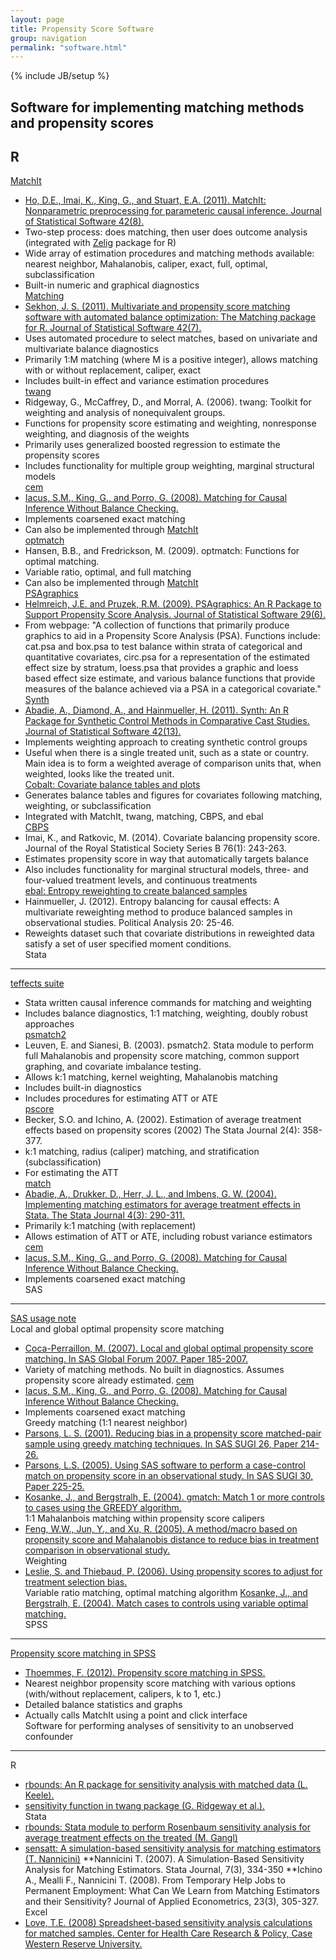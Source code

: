 ```yaml
---
layout: page
title: Propensity Score Software
group: navigation
permalink: "software.html"
---
```

{% include JB/setup %}

Software for implementing matching methods and propensity scores
-------

R
---
[MatchIt](http://gking.harvard.edu/matchit)
* [Ho, D.E., Imai, K., King, G., and Stuart, E.A. (2011). MatchIt: Nonparametric preprocessing for parameteric causal inference. Journal of Statistical Software 42(8).](http://www.jstatsoft.org/v42/i08)
* Two-step process: does matching, then user does outcome analysis (integrated with [Zelig](gking.harvard.edu/zelig/) package for R)
* Wide array of estimation procedures and matching methods available: nearest neighbor, Mahalanobis, caliper, exact, full, optimal, subclassification
* Built-in numeric and graphical diagnostics <br>
[Matching](http://sekhon.berkeley.edu/matching)
* [Sekhon, J. S. (2011). Multivariate and propensity score matching software with automated balance optimization: The Matching package for R. Journal of Statistical Software 42(7).](http://www.jstatsoft.org/v42/i07)
* Uses automated procedure to select matches, based on univariate and multivariate balance diagnostics
* Primarily 1:M matching (where M is a positive integer), allows matching with or without replacement, caliper, exact
* Includes built-in effect and variance estimation procedures <br>
[twang](http://cran.r-project.org/web/packages/twang/index.html)
* Ridgeway, G., McCaffrey, D., and Morral, A. (2006). twang: Toolkit for weighting and analysis of nonequivalent groups.
* Functions for propensity score estimating and weighting, nonresponse weighting, and diagnosis of the weights
* Primarily uses generalized boosted regression to estimate the propensity scores
* Includes functionality for multiple group weighting, marginal structural models <br>
[cem](http://gking.harvard.edu/cem/)
* [Iacus, S.M., King, G., and Porro, G. (2008). Matching for Causal Inference Without Balance Checking.](gking.harvard.edu/files/abs/cem-abs.shtml)
* Implements coarsened exact matching
* Can also be implemented through [MatchIt](http://gking.harvard.edu/matchit) <br>
[optmatch](http://cran.r-project.org/web/packages/optmatch/index.html)
* Hansen, B.B., and Fredrickson, M. (2009). optmatch: Functions for optimal matching.
* Variable ratio, optimal, and full matching
* Can also be implemented through [MatchIt](http://gking.harvard.edu/matchit) <br>
[PSAgraphics](http://cran.r-project.org/web/packages/PSAgraphics/index.html)
* [Helmreich, J.E. and Pruzek, R.M. (2009). PSAgraphics: An R Package to Support Propensity Score Analysis. Journal of Statistical Software 29(6).](www.jstatsoft.org/v29/i06)
* From webpage: "A collection of functions that primarily produce graphics to aid in a Propensity Score Analysis (PSA). Functions include: cat.psa and box.psa to test balance within strata of categorical and quantitative covariates, circ.psa for a representation of the estimated effect size by stratum, loess.psa that provides a graphic and loess based effect size estimate, and various balance functions that provide measures of the balance achieved via a PSA in a categorical covariate." <br>
[Synth](https://cran.r-project.org/web/packages/Synth/)
* [Abadie, A., Diamond, A., and Hainmueller, H. (2011). Synth: An R Package for Synthetic Control Methods in Comparative Cast Studies. Journal of Statistical Software 42(13).](http://www.jstatsoft.org/v42/i13)
* Implements weighting approach to creating synthetic control groups
* Useful when there is a single treated unit, such as a state or country. Main idea is to form a weighted average of comparison units that, when weighted, looks like the treated unit. <br>
[Cobalt: Covariate balance tables and plots](https://cran.r-project.org/web/packages/cobalt/index.html)
* Generates balance tables and figures for covariates following matching, weighting, or subclassification
* Integrated with MatchIt, twang, matching, CBPS, and ebal <br>
[CBPS](https://cran.r-project.org/web/packages/CBPS/index.html)
* Imai, K., and Ratkovic, M. (2014). Covariate balancing propensity score. Journal of the Royal Statistical Society Series B 76(1): 243-263.
* Estimates propensity score in way that automatically targets balance
* Also includes functionality for marginal structural models, three- and four-valued treatment levels, and continuous treatments <br>
[ebal: Entropy reweighting to create balanced samples](https://cran.r-project.org/web/packages/ebal/index.html)
* Hainmueller, J. (2012). Entropy balancing for causal effects: A multivariate reweighting method to produce balanced samples in observational studies. Political Analysis 20: 25-46.
* Reweights dataset such that covariate distributions in reweighted data satisfy a set of user specified moment conditions. <br>
Stata
-------
[teffects suite](http://www.stata.com/manuals13/te.pdf)
* Stata written causal inference commands for matching and weighting
* Includes balance diagnostics, 1:1 matching, weighting, doubly robust approaches <br>
[psmatch2](http://ideas.repec.org/c/boc/bocode/s432001.html)
* Leuven, E. and Sianesi, B. (2003). psmatch2. Stata module to perform full Mahalanobis and propensity score matching, common support graphing, and covariate imbalance testing.
* Allows k:1 matching, kernel weighting, Mahalanobis matching
* Includes built-in diagnostics
* Includes procedures for estimating ATT or ATE <br>
[pscore](http://www.lrz-muenchen.de/~sobecker/pscore.html)
* Becker, S.O. and Ichino, A. (2002). Estimation of average treatment effects based on propensity scores (2002) The Stata Journal 2(4): 358-377.
* k:1 matching, radius (caliper) matching, and stratification (subclassification)
* For estimating the ATT <br>
[match](http://www.economics.harvard.edu/faculty/imbens/software_imbens)
* [Abadie, A., Drukker, D., Herr, J. L., and Imbens, G. W. (2004). Implementing matching estimators for average treatment effects in Stata. The Stata Journal 4(3): 290-311.](https://www.stata-journal.com/article.html?article=st0072)
* Primarily k:1 matching (with replacement)
* Allows estimation of ATT or ATE, including robust variance estimators <br>
[cem](http://gking.harvard.edu/cem/)
* [Iacus, S.M., King, G., and Porro, G. (2008). Matching for Causal Inference Without Balance Checking.](gking.harvard.edu/files/abs/cem-abs.shtml)
* Implements coarsened exact matching <br>
SAS
------
[SAS usage note](http://support.sas.com/kb/30/971.html) <br>
Local and global optimal propensity score matching
* [Coca-Perraillon, M. (2007). Local and global optimal propensity score matching. In SAS Global Forum 2007. Paper 185-2007.](http://www2.sas.com/proceedings/forum2007/185-2007.pdf)
* Variety of matching methods. No built in diagnostics. Assumes propensity score already estimated.
[cem](http://gking.harvard.edu/cem/)
* [Iacus, S.M., King, G., and Porro, G. (2008). Matching for Causal Inference Without Balance Checking.](gking.harvard.edu/files/abs/cem-abs.shtml)
* Implements coarsened exact matching <br>
Greedy matching (1:1 nearest neighbor)
* [Parsons, L. S. (2001). Reducing bias in a propensity score matched-pair sample using greedy matching techniques. In SAS SUGI 26, Paper 214-26.](http://www2.sas.com/proceedings/sugi26/p214-226.pdf)
* [Parsons, L.S. (2005). Using SAS software to perform a case-control match on propensity score in an observational study. In SAS SUGI 30, Paper 225-25.](http://www2.sas.com/proceedings/sugi25/25/po/25p225.pdf)
* [Kosanke, J., and Bergstralh, E. (2004). gmatch: Match 1 or more controls to cases using the GREEDY algorithm.](http://www.mayo.edu/research/departments-divisions/department-health-sciences-research/division-biomedical-statistics-informatics/software/locally-written-sas-macros) <br>
1:1 Mahalanbois matching within propensity score calipers
* [Feng, W.W., Jun, Y., and Xu, R. (2005). A method/macro based on propensity score and Mahalanobis distance to reduce bias in treatment comparison in observational study.](www.lexjansen.com/pharmasug/2006/publichealthresearch/pr05.pdf) <br>
Weighting
* [Leslie, S. and Thiebaud, P. (2006). Using propensity scores to adjust for treatment selection bias.](http://www.lexjansen.com/wuss/2006/Analytics/ANL-Leslie.pdf) <br>
Variable ratio matching, optimal matching algorithm
[Kosanke, J., and Bergstralh, E. (2004). Match cases to controls using variable optimal matching.](http://www.mayo.edu/research/departments-divisions/department-health-sciences-research/division-biomedical-statistics-informatics/software/locally-written-sas-macros) <br>
SPSS
--------
[Propensity score matching in SPSS](http://arxiv.org/ftp/arxiv/papers/1201/1201.6385.pdf)
* [Thoemmes, F. (2012). Propensity score matching in SPSS.](http://sourceforge.net/projects/psmspss/files/)
* Nearest neighbor propensity score matching with various options (with/without replacement, calipers, k to 1, etc.)
* Detailed balance statistics and graphs
* Actually calls MatchIt using a point and click interface <br>
Software for performing analyses of sensitivity to an unobserved confounder
-----------------------------------------------------------------------------------------------------
R
* [rbounds: An R package for sensitivity analysis with matched data (L. Keele).](http://www.personal.psu.edu/ljk20/rbounds.html)
* [sensitivity function in twang package (G. Ridgeway et al.).](http://rss.acs.unt.edu/Rdoc/library/twang/html/sensitivity.html) <br>
Stata
* [rbounds: Stata module to perform Rosenbaum sensitivity analysis for average treatment effects on the treated (M. Gangl)](http://econpapers.repec.org/software/bocbocode/s438301.htm)
* [sensatt: A simulation-based sensitivity analysis for matching estimators (T. Nannicini)](http://www.tommasonannicini.eu/Portals/0/sensatt_wp_4.pdf)
**Nannicini T. (2007). A Simulation-Based Sensitivity Analysis for Matching Estimators. Stata Journal, 7(3), 334-350
**Ichino A., Mealli F., Nannicini T. (2008). From Temporary Help Jobs to Permanent Employment: What Can We Learn from Matching Estimators and their Sensitivity? Journal of Applied Econometrics, 23(3), 305-327.
Excel
* [Love, T.E. (2008) Spreadsheet-based sensitivity analysis calculations for matched samples. Center for Health Care Research & Policy, Case Western Reserve University.](http://www.chrp.org/propensity/)
